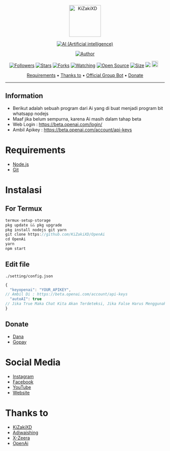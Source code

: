 <p align="center">
<img src="https://telegra.ph/file/14ffa79b1d7a36e3ecfa5.jpg" alt="KiZakiXD" width="100"/>


</p>
<p align="center">
<a href="#"><img title="AI (Artificial intelligence)" src="https://img.shields.io/badge/SIMPLE BOT WHATSAP AI-yellow?colorA=%23ff0000&colorB=%23017e40&style=for-the-badge"></a>
</p>
<p align="center">
<a href="https://github.com/KiZakiXD"><img title="Author" src="https://img.shields.io/badge/Author-KIZAKIXD-blue.svg?style=for-the-badge&logo=github"></a>
</p>
<p align="center">
<a href="https://github.com/kizakixd/followers"><img title="Followers" src="https://img.shields.io/github/followers/kizakixd?color=red&style=flat-square"></a>
<a href="https://github.com/kizakixd/OpenAi/stargazers/"><img title="Stars" src="https://img.shields.io/github/stars/riychdwayne/OpenAi?color=blue&style=flat-square"></a>
<a href="https://github.com/kizakixd/OpenAi/network/members"><img title="Forks" src="https://img.shields.io/github/forks/riychdwayne/OpenAi?color=red&style=flat-square"></a>
<a href="https://github.com/kizakixd/OpenAi/watchers"><img title="Watching" src="https://img.shields.io/github/watchers/riychdwayne/OpenAi?label=Watchers&color=blue&style=flat-square"></a>
<a href="https://github.com/kizakixd/OpenAi"><img title="Open Source" src="https://badges.frapsoft.com/os/v2/open-source.svg?v=103"></a>
<a href="https://github.com/kizakixd/OpenAi/"><img title="Size" src="https://img.shields.io/github/repo-size/riychdwayne/Chika-Md?style=flat-square&color=green"></a>
<a href="https://hits.seeyoufarm.com"><img src="https://hits.seeyoufarm.com/api/count/incr/badge.svg?url=https%3A%2F%2Fgithub.com%2Friychdwayne%2FChika-Md&count_bg=%2379C83D&title_bg=%23555555&icon=probot.svg&icon_color=%2300FF6D&title=hits&edge_flat=false"/></a>
<a href="https://github.com/kizakixd/OpenAi/graphs/commit-activity"><img height="20" src="https://img.shields.io/badge/Maintained%3F-yes-green.svg"></a>&nbsp;&nbsp;
</p>

<p align="center">
  <a href="https://github.com/KiZakiXD/OpenAi#requirements">Requirements</a> •
  <a href="https://github.com/KiZakiXD/OpenAi#thanks-to">Thanks to</a> •
  <a href="https://github.com/KiZakiXD/OpenAi#Social-Media"> Official Group Bot</a> •
  <a href="https://github.com/KiZakiXD/OpenAi#donate">Donate</a>
</p>
</div>


---

## Information
* Berikut adalah sebuah program dari Ai yang di buat menjadi program bit whatsapp nodejs
* Maaf jika belum sempurna, karena Ai masih dalam tahap beta
* Web Login : https://beta.openai.com/login/
* Ambil Apikey : https://beta.openai.com/account/api-keys

# Requirements
* [Node.js](https://nodejs.org/en/)
* [Git](https://git-scm.com/downloads)

# Instalasi
## For Termux
```ts
termux-setup-storage
pkg update && pkg upgrade
pkg install nodejs git yarn
git clone https://github.com/KiZakiXD/OpenAi
cd OpenAi
yarn
npm start
```

## Edit file
`./setting/config.json`
```ts
{
  "keyopenai": "YOUR_APIKEY", 
// Ambil Di : https://beta.openai.com/account/api-keys
  "autoAI": true 
// Jika True Maka Chat Kita Akan Terdeteksi, Jika False Harus Menggunakan .ai <text>
}
```


## Donate
- [Dana](https://wa.me/6285878313791?text=Bang+mau+donasi)
- [Gopay](https://wa.me/628587313791?text=Bang+mau+donasi)

# Social Media
- [Instagram](https://instagram.com/iamkizakixd)
- [Facebook](https://www.facebook.com/zaki.jelak)
- [YouTube](https://www.youtube.com/@kizakixd)
- [Website](https://my.kizakixd.xyz)

# Thanks to
- [KiZakiXD](https://github.com/kizakixd) <br> 
- [Adiwajshing](https://github.com/adiwajshing) <br> 
- [X-Zeera](https://github.com/xzeera-id) <br> 
- [OpenAi](https://beta.openai.com/) <br> 
